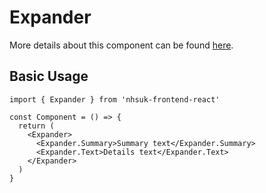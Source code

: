 # Expander

More details about this component can be found [here](https://service-manual.nhs.uk/design-system/components/expander).

## Basic Usage

```tsx
import { Expander } from 'nhsuk-frontend-react'

const Component = () => {
  return (
    <Expander>
      <Expander.Summary>Summary text</Expander.Summary>
      <Expander.Text>Details text</Expander.Text>
    </Expander>
  )
}
```
